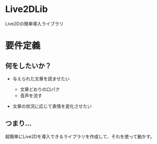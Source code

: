 # Live2DLib
Live2Dの簡単導入ライブラリ

# 要件定義

## 何をしたいか？

- 与えられた文章を読ませたい
  - 文章どおりの口パク
  - 音声を流す

- 文章の状況に応じて表情を変化させたい

## つまり...

超簡単にLive2Dを導入できるライブラリを作成して、それを使って動かす。
